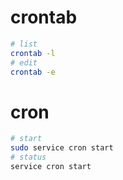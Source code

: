 # crontab

```bash
# list
crontab -l
# edit
crontab -e
```



# cron

```bash
# start
sudo service cron start
# status
service cron start
```

